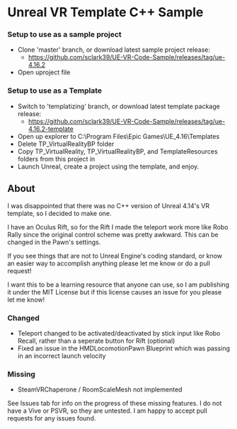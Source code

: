 # Unreal VR Template C++ Sample

### Setup to use as a sample project
- Clone 'master' branch, or download latest sample project release: 
   - https://github.com/sclark39/UE-VR-Code-Sample/releases/tag/ue-4.16.2
- Open uproject file

### Setup to use as a Template
- Switch to 'templatizing' branch, or download latest template package release: 
   - https://github.com/sclark39/UE-VR-Code-Sample/releases/tag/ue-4.16.2-template
- Open up explorer to C:\Program Files\Epic Games\UE_4.16\Templates
- Delete TP_VirtualRealityBP folder
- Copy TP_VirtualReality, TP_VirtualRealityBP, and TemplateResources folders from this project in
- Launch Unreal, create a project using the template, and enjoy.

## About

I was disappointed that there was no C++ version of Unreal 4.14's VR template, so I decided to make one.

I have an Oculus Rift, so for the Rift I made the teleport work more like Robo Rally since the original control scheme was pretty awkward. This can be changed in the Pawn's settings.

If you see things that are not to Unreal Engine's coding standard, or know an easier way to accomplish anything please let me know or do a pull request!

I want this to be a learning resource that anyone can use, so I am publishing it under the MIT License but if this license causes an issue for you please let me know!

### Changed
- Teleport changed to be activated/deactivated by stick input like Robo Recall, rather than a seperate button for Rift (optional)
- Fixed an issue in the HMDLocomotionPawn Blueprint which was passing in an incorrect launch velocity

### Missing
- SteamVRChaperone / RoomScaleMesh not implemented

See Issues tab for info on the progress of these missing features. I do not have a Vive or PSVR, so they are untested. I am happy to accept pull requests for any issues found.
